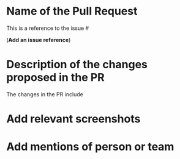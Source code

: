 # Name of the Pull Request

This is a reference to the issue #

(**Add an issue reference**)


# **Description of the changes proposed in the PR**

The changes in the PR include




# **Add relevant screenshots**





# **Add mentions of person or team**



